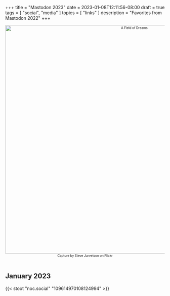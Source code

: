 +++
title = "Mastodon 2023"
date = 2023-01-08T12:11:56-08:00
draft = true
tags = [
  "social",
  "media"
]
topics = [
  "links"
]
description = "Favorites from Mastodon 2022"
+++
<div align="center" style="font-size:x-small"><img src="https://milkfish08.s3.amazonaws.com/photo/blog/40054482212_3d4849f1aa_c.jpg" width="800" height="720" alt="A Field of Dreams"
title="A Field of Dreams" /><br />
Capture by Steve Jurvetson on Flickr</div><br clear="all" />

## January 2023


{{< stoot "noc.social" "109614970108124994" >}}